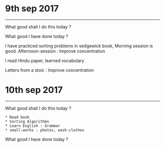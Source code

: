 
# 9th sep 2017
---------------
What good shall I do this today ?
 

What good I have done today ?

I have practiced sorting problems in sedgewick book, Morning session is good.
Afternoon-session : Improve concentration

I read Hindu paper, learned vocabulary

Letters from a stoic : Improve concentration


# 10th sep 2017
---------------
What good shall I do this today ?

    * Read book
    * Sorting Algorithms
    * Learn English : Grammar
    * small-works : photos, wash-clothes

What good I have done today ?


